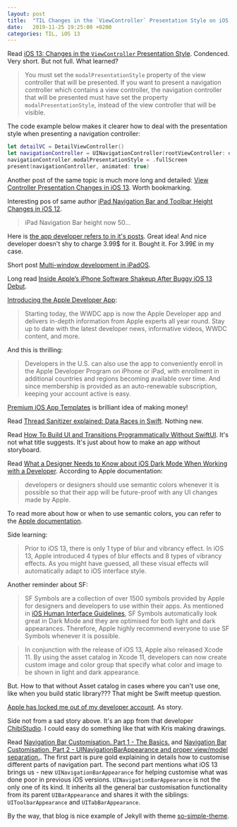 ```yaml
---
layout: post
title:  "TIL Changes in the `ViewController` Presentation Style on iOS 13"
date:   2019-11-25 19:25:00 +0200
categories: TIL, iOS 13
---
```

Read [iOS 13: Changes in the `ViewController` Presentation Style](https://zonneveld.dev/ios-13-viewcontroller-presentation-style-modalpresentationstyle/). Condenced. Very short. But not full. What learned?

> You must set the `modalPresentationStyle` property of the view controller that will be presented. If you want to present a navigation controller which contains a view controller, the navigation controller that will be presented must have set the property `modalPresentationStyle`, instead of the view controller that will be visible.

The code example below makes it clearer how to deal with the presentation style when presenting a navigation controller:

```swift
let detailVC = DetailViewController()
let navigationController = UINavigationController(rootViewController: detailVC)
navigationController.modalPresentationStyle = .fullScreen
present(navigationController, animated: true)
```

Another post of the same topic is much more long and detailed: [View Controller Presentation Changes in iOS 13](https://medium.com/@hacknicity/view-controller-presentation-changes-in-ios-13-ac8c901ebc4e). Worth bookmarking.

Interesting pos of same author [iPad Navigation Bar and Toolbar Height Changes in iOS 12](https://medium.com/@hacknicity/ipad-navigation-bar-and-toolbar-height-changes-in-ios-12-91c5766809f4).

>  iPad Navigation Bar height now 50...

Here is [the app developer refers to in it's posts](https://apps.apple.com/app/id1054670022). Great idea! And nice developer doesn't shy to charge 3.99$ for it. Bought it. For 3.99£ in my case.

Short post [Multi-window development in iPadOS](https://medium.com/flawless-app-stories/multi-window-development-in-ipados-cd6e5de0bc2c).

Long read [Inside Apple’s iPhone Software Shakeup After Buggy iOS 13 Debut](https://www.bloomberg.com/news/articles/2019-11-21/apple-ios-14-features-changes-testing-after-ios-13-bugs).

[Introducing the Apple Developer App](https://developer.apple.com/news/?id=11182019a):

> Starting today, the WWDC app is now the Apple Developer app and delivers in-depth information from Apple experts all year round. Stay up to date with the latest developer news, informative videos, WWDC content, and more.

And this is thrilling:

> Developers in the U.S. can also use the app to conveniently enroll in the Apple Developer Program on iPhone or iPad, with enrollment in additional countries and regions becoming available over time. And since membership is provided as an auto-renewable subscription, keeping your account active is easy.

[Premium iOS App Templates](https://www.iosapptemplates.com) is brilliant idea of making money!

Read [Thread Sanitizer explained: Data Races in Swift](https://www.avanderlee.com/swift/thread-sanitizer-data-races). Nothing new.

Read [How To Build UI and Transitions Programmatically Without SwiftUI](https://medium.com/better-programming/how-to-build-your-user-interface-programatically-without-swiftui-9f0dc52e02bc). It's not what title suggests. It's just about how to make an app without storyboard.

Read [What a Designer Needs to Know about iOS Dark Mode When Working with a Developer](https://swiftsenpai.com/design/what-a-designer-need-to-know-about-ios-dark-mode/). According to Apple documentation:

> developers or designers should use semantic colors whenever it is possible so that their app will be future-proof with any UI changes made by Apple.

To read more about how or when to use semantic colors, you can refer to the [Apple documentation](https://developer.apple.com/documentation/uikit/uicolor/ui_element_colors).

Side learning:

> Prior to iOS 13, there is only 1 type of blur and vibrancy effect. In iOS 13, Apple introduced 4 types of blur effects and 8 types of vibrancy effects. As you might have guessed, all these visual effects will automatically adapt to iOS interface style.

Another reminder about SF:

> SF Symbols are a collection of over 1500 symbols provided by Apple for designers and developers to use within their apps. As mentioned in [iOS Human Interface Guidelines](https://developer.apple.com/design/human-interface-guidelines/ios/visual-design/dark-mode/), SF Symbols automatically look great in Dark Mode and they are optimised for both light and dark appearances. Therefore, Apple highly recommend everyone to use SF Symbols whenever it is possible.

> In conjunction with the release of iOS 13, Apple also released Xcode 11. By using the asset catalog in Xcode 11, developers can now create custom image and color group that specify what color and image to be shown in light and dark appearance.

But. How to that without Asset catalog in cases where you can't use one, like when you build static library??? That might be Swift meetup question. 

[Apple has locked me out of my developer account](https://rambo.codes/personal/2019/11/20/apple-has-locked-me-out-of-my-developer-account.html). As story. 

Side not from a sad story above. It's an app from that developer [ChibiStudio](https://apps.apple.com/us/app/chibistudio/id1135307199). I could easy do something like that with Kris making drawings.

Read [Navigation Bar Customisation. Part 1 - The Basics.](http://dmtopolog.com/navigation-bar-customization/) and [Navigation Bar Customisation. Part 2 - UINavigationBarAppearance and proper view/model separation.](https://dmtopolog.com/navigation-bar-customisation-2/). The first part is pure gold explaining in details how to customise different parts of navigation part. The second part mentions what iOS 13  brings us - new `UINavigationBarAppearance` for helping customise what was done poor in previous iOS versions. `UINavigationBarAppearance` is not the only one of its kind. It inherits all the general bar customisation functionality from its parent `UIBarAppearance` and shares it with the siblings: `UIToolbarAppearance` and `UITabBarAppearance`.

By the way, that blog is nice example of Jekyll with theme [so-simple-theme](https://github.com/mmistakes/so-simple-theme).
